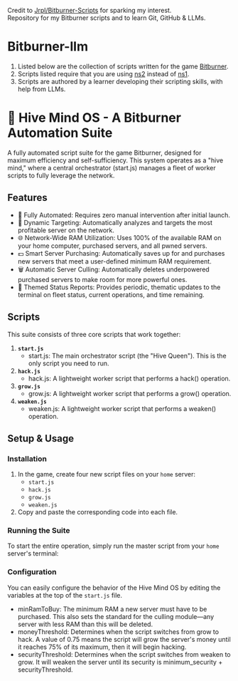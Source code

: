 Credit to [Jrpl/Bitburner-Scripts](https://github.com/Jrpl/Bitburner-Scripts) for sparking my interest.</br>
Repository for my Bitburner scripts and to learn Git, GitHub & LLMs.

# Bitburner-llm
1) Listed below are the collection of scripts written for the game [Bitburner](https://store.steampowered.com/app/1812820/Bitburner/).
2) Scripts listed require that you are using [ns2](https://bitburner.readthedocs.io/en/latest/netscript/netscriptjs.html) instead of [ns1](https://bitburner.readthedocs.io/en/latest/netscript/netscript1.html).
3) Scripts are authored by a learner developing their scripting skills, with help from LLMs.

# 🐝 Hive Mind OS - A Bitburner Automation Suite
A fully automated script suite for the game Bitburner, designed for maximum efficiency and self-sufficiency. This system operates as a "hive mind," where a central orchestrator (start.js) manages a fleet of worker scripts to fully leverage the network.

## Features
- 🤖 Fully Automated: Requires zero manual intervention after initial launch.
- 🎯 Dynamic Targeting: Automatically analyzes and targets the most profitable server on the network.
- 🌐 Network-Wide RAM Utilization: Uses 100% of the available RAM on your home computer, purchased servers, and all pwned servers.
- 💵 Smart Server Purchasing: Automatically saves up for and purchases new servers that meet a user-defined minimum RAM requirement.
- 🗑️ Automatic Server Culling: Automatically deletes underpowered purchased servers to make room for more powerful ones.
- 📡 Themed Status Reports: Provides periodic, thematic updates to the terminal on fleet status, current operations, and time remaining.

## Scripts
This suite consists of three core scripts that work together:
1.  **`start.js`**
    - start.js: The main orchestrator script (the "Hive Queen"). This is the only script you need to run.
2.  **`hack.js`**
    - hack.js: A lightweight worker script that performs a hack() operation.
3.  **`grow.js`** 
    - grow.js: A lightweight worker script that performs a grow() operation.
4.  **`weaken.js`** 
    - weaken.js: A lightweight worker script that performs a weaken() operation.

## Setup & Usage

### Installation

1.  In the game, create four new script files on your `home` server:
    - `start.js`
    - `hack.js`
    - `grow.js`
    - `weaken.js`
2.  Copy and paste the corresponding code into each file.

### Running the Suite

To start the entire operation, simply run the master script from your `home` server's terminal:

### Configuration

You can easily configure the behavior of the Hive Mind OS by editing the variables at the top of the  `start.js` file.

- minRamToBuy: The minimum RAM a new server must have to be purchased. This also sets the standard for the culling module—any server with less RAM than this will be deleted.
- moneyThreshold: Determines when the script switches from grow to hack. A value of 0.75 means the script will grow the server's money until it reaches 75% of its maximum, then it will begin hacking.
- securityThreshold: Determines when the script switches from weaken to grow. It will weaken the server until its security is minimum_security + securityThreshold.
